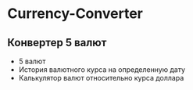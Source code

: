 # Currency-Converter
## Конвертер 5 валют

- 5 валют
- История валютного курса на определенную дату 
- Калькулятор валют относительно курса доллара
